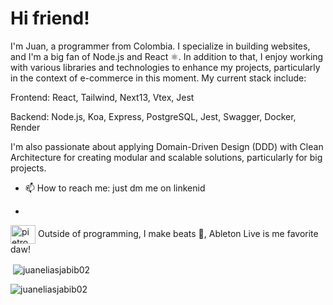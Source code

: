 
<h1 align="start">Hi friend!</h1>

I'm Juan, a programmer from Colombia. I specialize in building websites, and I'm a big fan of Node.js and React ⚛. In addition to that, I enjoy working with various libraries and technologies to enhance my projects, particularly in the context of e-commerce in this moment. My current stack include:

Frontend: React, Tailwind, Next13, Vtex, Jest


Backend: Node.js, Koa, Express, PostgreSQL, Jest, Swagger, Docker, Render


I'm also passionate about applying Domain-Driven Design (DDD) with Clean Architecture for creating modular and scalable solutions, particularly for big projects.

- 📫 How to reach me: just dm me on linkenid 
- <p align="left">
<a href="https://www.linkedin.com/in/juan-elias-jabib-caro-105784229/" target="_blank"><img align="center" src="https://raw.githubusercontent.com/rahuldkjain/github-profile-readme-generator/master/src/images/icons/Social/linked-in-alt.svg" alt="pietromag" height="30" width="40" /></a>
Outside of programming, I make beats 🎼, Ableton Live is me favorite daw!



<p>&nbsp;<img align="center" src="https://github-readme-stats.vercel.app/api?username=juaneliasjabib02&show_icons=true&locale=en" alt="juaneliasjabib02" /></p>

<p><img align="center" src="https://github-readme-streak-stats.herokuapp.com/?user=juaneliasjabib02&" alt="juaneliasjabib02" /></p>
